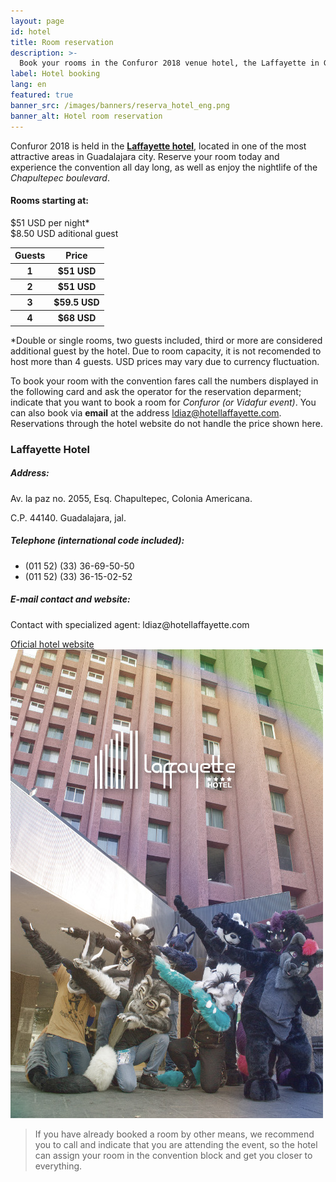 ```yaml
---
layout: page
id: hotel
title: Room reservation
description: >-
  Book your rooms in the Confuror 2018 venue hotel, the Laffayette in Guadalajara. More details here.
label: Hotel booking
lang: en
featured: true
banner_src: /images/banners/reserva_hotel_eng.png
banner_alt: Hotel room reservation
---
```


Confuror 2018 is held in the [**Laffayette hotel**](https://hotellaffayette.com/), located in one of the most attractive areas in Guadalajara city. Reserve your room today and experience the convention all day long, as well as enjoy the nightlife of the _Chapultepec boulevard_.

<div class="hotel-promo">
  <div class="hotel-promo__tagline">
    <h4>Rooms starting at:</h4>
  </div>
  <div class="hotel-promo__fares">
    <div class="hotel-promo__fares-numbers">
      <div class="hotel-promo__fare">
        <span class="hotel-promo__fare-number">$51</span> USD per night*
      </div>
      <div class="hotel-promo__fare">
        <span class="hotel-promo__fare-number hotel-promo__fare-number--extra">$8.50</span> USD aditional guest
      </div>
    </div>
    <div class="hotel-promo__fares-combos">
      <table class="hotel-promo__fares-combos-table">
        <thead class="hotel-promo__fares-combos-table-header">
          <tr>
            <th>Guests</th>
            <th>Price</th>
          </tr>
        </thead>
        <tbody class="hotel-promo__fares-combos-table-body">
          <tr>
            <th>1</th>
            <th>$51 USD</th>
          </tr>
          <tr>
            <th>2</th>
            <th>$51 USD</th>
          </tr>
          <tr>
            <th>3</th>
            <th>$59.5 USD</th>
          </tr>
          <tr>
            <th>4</th>
            <th>$68 USD</th>
          </tr>
        </tbody>
      </table>
    </div>
  </div>
  <div class="hotel-promo__notes">
    <p>*Double or single rooms, two guests included, third or more are considered additional guest by the hotel. Due to room capacity, it is not recomended to host more than 4 guests. USD prices may vary due to currency fluctuation.</p>
  </div>
</div>

To book your room with the convention fares call the numbers displayed in the following card and ask the operator for the reservation deparment; indicate that you want to book a room for _Confuror (or Vidafur event)_. You can also book via **email** at the address [ldiaz@hotellaffayette.com](mailto:ldiaz@hotellaffayette.com). Reservations through the hotel website do not handle the price shown here.

<div class="hotel-card">
  <div class="hotel-card__data">
    <div class="hotel-card__data-column-items">
      <div class="hotel-card__data-item hotel-card__name">
        <h3 class="hotel-card__name-title">Laffayette Hotel</h3>
      </div>
      <div class="hotel-card__data-item">
        <h5><i class="fa fa-map-marker"></i> Address:</h5>
        <p>Av. la paz no. 2055, Esq. Chapultepec, Colonia Americana.</p>
        <p>C.P. 44140. Guadalajara, jal.</p>
      </div>
      <div class="hotel-card__data-item">
        <h5><i class="fa fa-phone"></i> Telephone (international code included):</h5>
        <ul class="hotel-card__phone-list">
          <li>(011 52) (33) 36-69-50-50</li>
          <li>(011 52) (33) 36-15-02-52</li>
        </ul>
      </div>
      <div class="hotel-card__data-item">
        <h5><i class="fa fa-envelope-o"></i> E-mail contact and website:</h5>
        <p>Contact with specialized agent: <span class="hotel-card__data-format-clear">ldiaz@hotellaffayette.com</span></p>
        <a href="https://hotellaffayette.com/" class="hotel-card__hotel-link" target="_blank">Oficial hotel website <i class="fa fa-external-link"></i></a>
      </div>
    </div>
    <div class="hotel-card__data-column-image">
      <div class="hotel-card__image">
        <img src="/images/pictures/laffayette_dab.jpg" alt="" class="hotel-card__image-img">
      </div>
    </div>
  </div>
</div>

> If you have already booked a room by other means, we recommend you to call and indicate that you are attending the event, so the hotel can assign your room in the convention block and get you closer to everything.